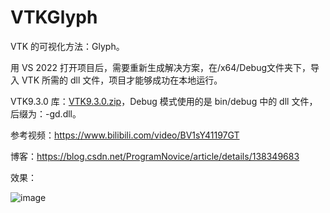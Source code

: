 # VTKGlyph

VTK 的可视化方法：Glyph。

用 VS 2022 打开项目后，需要重新生成解决方案，在/x64/Debug文件夹下，导入 VTK 所需的 dll 文件，项目才能够成功在本地运行。

VTK9.3.0 库：[VTK9.3.0.zip](https://download.csdn.net/download/ProgramNovice/89275169)，Debug 模式使用的是 bin/debug 中的 dll 文件，后缀为：-gd.dll。

参考视频：https://www.bilibili.com/video/BV1sY41197GT

博客：https://blog.csdn.net/ProgramNovice/article/details/138349683

效果：

![image](https://github.com/UestcXiye/VTKGlyph/assets/58623498/a8928c00-26ed-47d5-b589-fb51b9a933a0)


